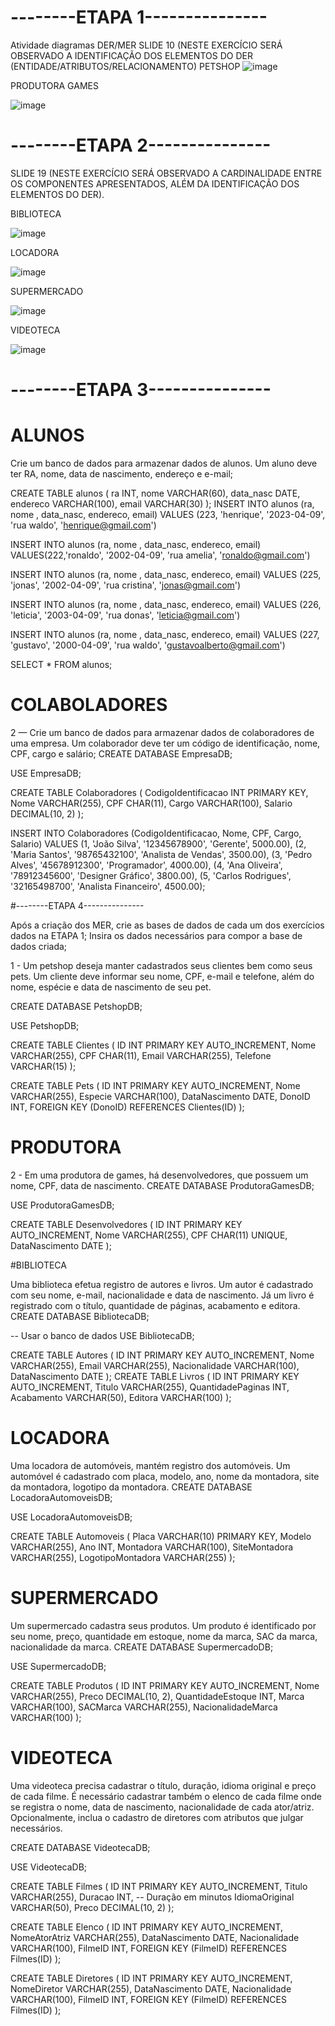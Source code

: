 # --------ETAPA 1---------------


Atividade diagramas DER/MER
SLIDE 10 (NESTE EXERCÍCIO SERÁ OBSERVADO A IDENTIFICAÇÃO DOS ELEMENTOS DO DER (ENTIDADE/ATRIBUTOS/RELACIONAMENTO)
PETSHOP
![image](https://github.com/CplGustavo/CplGustavo/assets/144744164/d370486d-b3cc-44c2-9043-050bcb936d47)

PRODUTORA GAMES

![image](https://github.com/CplGustavo/CplGustavo/assets/144744164/b5c2e699-6278-45f3-95ce-f6bab12b7571)

# --------ETAPA 2---------------
 
SLIDE 19 (NESTE EXERCÍCIO SERÁ OBSERVADO A CARDINALIDADE ENTRE OS COMPONENTES APRESENTADOS, ALÉM DA IDENTIFICAÇÃO DOS ELEMENTOS DO DER).

BIBLIOTECA

![image](https://github.com/CplGustavo/CplGustavo/assets/144744164/cb9f872f-ce2f-427c-9e08-b4ecd23aec48)

LOCADORA

![image](https://github.com/CplGustavo/CplGustavo/assets/144744164/698d3a3e-d5ae-4a09-b8c7-d6a8f3198189)

SUPERMERCADO

![image](https://github.com/CplGustavo/CplGustavo/assets/144744164/916d939f-75b4-4572-8105-e69d721c8222)

VIDEOTECA

![image](https://github.com/CplGustavo/CplGustavo/assets/144744164/941124d7-1099-49b3-9cfd-139843197377)


# --------ETAPA 3---------------

 #  ALUNOS
Crie um banco de dados para armazenar dados de alunos. Um aluno deve ter RA, nome, data de nascimento, endereço e e-mail;


CREATE TABLE alunos (
  ra INT,
  nome VARCHAR(60),
  data_nasc DATE,
  endereco VARCHAR(100),
  email VARCHAR(30)
  );
  INSERT INTO alunos (ra, nome , data_nasc, endereco, email)
  VALUES (223, 'henrique', '2023-04-09', 'rua waldo', 'henrique@gmail.com')   
  
  INSERT INTO alunos (ra, nome , data_nasc, endereco, email)
  VALUES(222,'ronaldo', '2002-04-09', 'rua amelia', 'ronaldo@gmail.com')
  
  INSERT INTO alunos (ra, nome , data_nasc, endereco, email)
  VALUES (225, 'jonas', '2002-04-09', 'rua cristina', 'jonas@gmail.com')  
  
  INSERT INTO alunos (ra, nome , data_nasc, endereco, email)
  VALUES (226, 'leticia', '2003-04-09', 'rua donas', 'leticia@gmail.com')  
  
  INSERT INTO alunos (ra, nome , data_nasc, endereco, email)
  VALUES (227, 'gustavo', '2000-04-09', 'rua waldo', 'gustavoalberto@gmail.com')         
         
         
  SELECT * FROM alunos;


 
  
 #  COLABOLADORES

  2 — Crie um banco de dados para armazenar dados de colaboradores de uma empresa. Um colaborador deve ter um código de identificação, nome, CPF, cargo e salário;
CREATE DATABASE EmpresaDB;

USE EmpresaDB;

CREATE TABLE Colaboradores (
    CodigoIdentificacao INT PRIMARY KEY,
    Nome VARCHAR(255),
    CPF CHAR(11),
    Cargo VARCHAR(100),
    Salario DECIMAL(10, 2)
);

INSERT INTO Colaboradores (CodigoIdentificacao, Nome, CPF, Cargo, Salario)
VALUES
    (1, 'João Silva', '12345678900', 'Gerente', 5000.00),
    (2, 'Maria Santos', '98765432100', 'Analista de Vendas', 3500.00),
    (3, 'Pedro Alves', '45678912300', 'Programador', 4000.00),
    (4, 'Ana Oliveira', '78912345600', 'Designer Gráfico', 3800.00),
    (5, 'Carlos Rodrigues', '32165498700', 'Analista Financeiro', 4500.00);


#--------ETAPA 4---------------

Após a criação dos MER, crie as bases de dados de cada um dos exercícios dados na ETAPA 1;
Insira os dados necessários para compor a base de dados criada;

1 - Um petshop deseja manter cadastrados seus clientes bem como seus pets.
Um cliente deve informar seu nome, CPF, e-mail e telefone, além do nome, espécie e data de nascimento de seu pet.

CREATE DATABASE PetshopDB;

USE PetshopDB;

CREATE TABLE Clientes (
    ID INT PRIMARY KEY AUTO_INCREMENT,
    Nome VARCHAR(255),
    CPF CHAR(11),
    Email VARCHAR(255),
    Telefone VARCHAR(15)
);

CREATE TABLE Pets (
    ID INT PRIMARY KEY AUTO_INCREMENT,
    Nome VARCHAR(255),
    Especie VARCHAR(100),
    DataNascimento DATE,
    DonoID INT,
    FOREIGN KEY (DonoID) REFERENCES Clientes(ID)
);


# PRODUTORA

2 - Em uma produtora de games, há desenvolvedores, que possuem um nome, CPF, data de nascimento.
CREATE DATABASE ProdutoraGamesDB;

USE ProdutoraGamesDB;

CREATE TABLE Desenvolvedores (
    ID INT PRIMARY KEY AUTO_INCREMENT,
    Nome VARCHAR(255),
    CPF CHAR(11) UNIQUE,
    DataNascimento DATE
);



#BIBLIOTECA

Uma biblioteca efetua registro de autores e livros. Um autor é cadastrado com seu nome, e-mail, nacionalidade e data de nascimento. Já um livro é registrado com o título, quantidade de páginas, acabamento e editora.
CREATE DATABASE BibliotecaDB;

-- Usar o banco de dados
USE BibliotecaDB;

CREATE TABLE Autores (
    ID INT PRIMARY KEY AUTO_INCREMENT,
    Nome VARCHAR(255),
    Email VARCHAR(255),
    Nacionalidade VARCHAR(100),
    DataNascimento DATE
);
CREATE TABLE Livros (
    ID INT PRIMARY KEY AUTO_INCREMENT,
    Titulo VARCHAR(255),
    QuantidadePaginas INT,
    Acabamento VARCHAR(50),
    Editora VARCHAR(100)
);




# LOCADORA 


Uma locadora de automóveis, mantém registro dos automóveis. Um automóvel é cadastrado com placa, modelo, ano, nome da montadora, site da montadora, logotipo da montadora.
CREATE DATABASE LocadoraAutomoveisDB;

USE LocadoraAutomoveisDB;

CREATE TABLE Automoveis (
    Placa VARCHAR(10) PRIMARY KEY,
    Modelo VARCHAR(255),
    Ano INT,
    Montadora VARCHAR(100),
    SiteMontadora VARCHAR(255),
    LogotipoMontadora VARCHAR(255)
);





# SUPERMERCADO 



Um supermercado cadastra seus produtos. Um produto é identificado por seu nome, preço, quantidade em estoque, nome da marca, SAC da marca, nacionalidade da marca.
CREATE DATABASE SupermercadoDB;

USE SupermercadoDB;

CREATE TABLE Produtos (
    ID INT PRIMARY KEY AUTO_INCREMENT,
    Nome VARCHAR(255),
    Preco DECIMAL(10, 2),
    QuantidadeEstoque INT,
    Marca VARCHAR(100),
    SACMarca VARCHAR(255),
    NacionalidadeMarca VARCHAR(100)
);



# VIDEOTECA 



Uma videoteca precisa cadastrar o título, duração, idioma original e preço de cada filme. É necessário cadastrar também o elenco de cada filme onde se registra o nome, data de nascimento, nacionalidade de cada ator/atriz. Opcionalmente, inclua o cadastro de diretores com atributos que julgar necessários.

CREATE DATABASE VideotecaDB;

USE VideotecaDB;

CREATE TABLE Filmes (
    ID INT PRIMARY KEY AUTO_INCREMENT,
    Titulo VARCHAR(255),
    Duracao INT, -- Duração em minutos
    IdiomaOriginal VARCHAR(50),
    Preco DECIMAL(10, 2)
);

CREATE TABLE Elenco (
    ID INT PRIMARY KEY AUTO_INCREMENT,
    NomeAtorAtriz VARCHAR(255),
    DataNascimento DATE,
    Nacionalidade VARCHAR(100),
    FilmeID INT,
    FOREIGN KEY (FilmeID) REFERENCES Filmes(ID)
);

CREATE TABLE Diretores (
    ID INT PRIMARY KEY AUTO_INCREMENT,
    NomeDiretor VARCHAR(255),
    DataNascimento DATE,
    Nacionalidade VARCHAR(100),
    FilmeID INT,
    FOREIGN KEY (FilmeID) REFERENCES Filmes(ID)
);



















